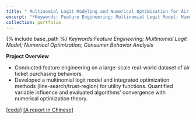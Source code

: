 ```yaml
---
title: " Multinomial Logit Modeling and Numerical Optimization for Air Ticketing Behavior Analysis"
excerpt: "*Keywords: Feature Engineering; Multinomial Logit Model; Numerical Optimization; Consumer Behavior Analysis*<br/><img src='/images/IMG_3100 2.png' width='450'>"
collection: portfolio
---
```

{% include base_path %}
*Keywords:Feature Engineering; Multinomial Logit Model; Numerical Optimization; Consumer Behavior Analysis*

**Project Overview**

- Conducted feature engineering on a large-scale real-world dataset of air ticket purchasing behaviors.
- Developed a multinomial logit model and integrated optimization methods (line-search/trust-region) for utility
functions. Quantified variable influence and evaluated algorithms’ convergence with numerical optimization
theory.

[[code]](https://li-yunai.github.io//portfolio/portfolio-1/)
[[A report in Chinese]](/files/pro4)
